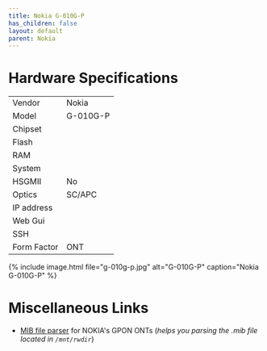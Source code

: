 ```yaml
---
title: Nokia G-010G-P
has_children: false
layout: default
parent: Nokia
---
```


# Hardware Specifications

|             |          |
| ----------- | -------- |
| Vendor      | Nokia    |
| Model       | G-010G-P |
| Chipset     |          |
| Flash       |          |
| RAM         |          |
| System      |          |
| HSGMII      | No       |
| Optics      | SC/APC   |
| IP address  |          |
| Web Gui     |          |
| SSH         |          |
| Form Factor | ONT      |

{% include image.html file="g-010g-p.jpg"  alt="G-010G-P" caption="Nokia G-010G-P" %}



# Miscellaneous Links
- <a href="https://github.com/nanomad/nokia-ont-mib-parser">MIB file parser</a> for NOKIA's GPON ONTs (*helps you parsing the .mib file located in `/mnt/rwdir`*)


